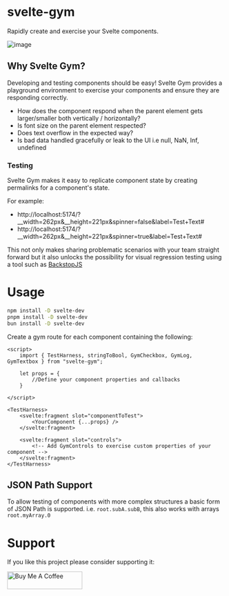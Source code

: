 
# svelte-gym

Rapidly create and exercise your Svelte components.

![image](https://github.com/paulsputer/svelte-gym/assets/4686906/b06068e8-bdbd-4efa-9155-6ef15f5023c5)


## Why Svelte Gym?

Developing and testing components should be easy!  Svelte Gym provides a playground environment to exercise your components and ensure they are responding correctly.
+ How does the component respond when the parent element gets larger/smaller both vertically / horizontally?
+ Is font size on the parent element respected?
+ Does text overflow in the expected way?
+ Is bad data handled gracefully or leak to the UI i.e null, NaN, Inf, undefined

### Testing

Svelte Gym makes it easy to replicate component state by creating permalinks for a component's state.

For example:

+ http://localhost:5174/?__width=262px&__height=221px&spinner=false&label=Test+Text#
+ http://localhost:5174/?__width=262px&__height=221px&spinner=true&label=Test+Text#

This not only makes sharing problematic scenarios with your team straight forward but it also unlocks the possibility for 
visual regression testing using a tool such as [BackstopJS](https://github.com/garris/BackstopJS)


# Usage

```bash
npm install -D svelte-dev
pnpm install -D svelte-dev
bun install -D svelte-dev
```

Create a gym route for each component containing the following:


```svelte
<script>
    import { TestHarness, stringToBool, GymCheckbox, GymLog, GymTextbox } from "svelte-gym";

    let props = {
        //Define your component properties and callbacks
    }

</script>

<TestHarness>
	<svelte:fragment slot="componentToTest">
		<YourComponent {...props} />
	</svelte:fragment>

	<svelte:fragment slot="controls">
		<!-- Add GymControls to exercise custom properties of your component -->
	</svelte:fragment>
</TestHarness>
```

## JSON Path Support

To allow testing of components with more complex structures a basic form of JSON Path is supported.  i.e. `root.subA.subB`, this also works with arrays `root.myArray.0`


# Support

If you like this project please consider supporting it:

<a href="https://www.buymeacoffee.com/sveltegym" target="_blank"><img src="https://cdn.buymeacoffee.com/buttons/default-orange.png" alt="Buy Me A Coffee" height="41" width="174"></a>
